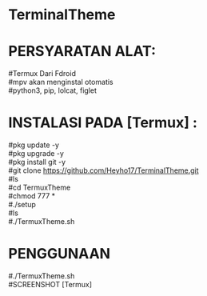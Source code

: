 # TerminalTheme

# PERSYARATAN ALAT:
#Termux Dari Fdroid                                               
#mpv akan menginstal otomatis                                                
#python3, pip, lolcat, figlet                                                
# INSTALASI PADA [Termux] :
#pkg update -y                                                               
#pkg upgrade -y                                                              
#pkg install git -y                                                          
#git clone https://github.com/Heyho17/TerminalTheme.git   
#ls                                                                     
#cd TermuxTheme                                                                     
#chmod 777 *                                                             
#./setup                                                                
#ls                                                      
#./TermuxTheme.sh                                                    
# PENGGUNAAN
#./TermuxTheme.sh                                                      
#SCREENSHOT [Termux]

